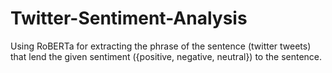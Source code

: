 # Twitter-Sentiment-Analysis

Using RoBERTa for extracting the phrase of the sentence (twitter tweets) that lend the given sentiment ({positive, negative, neutral}) to the sentence.
